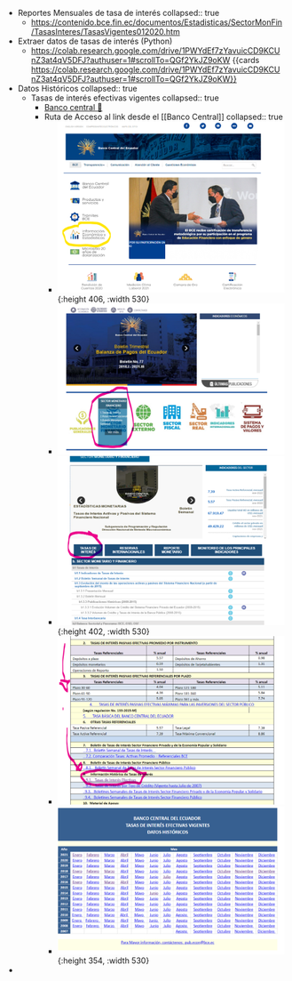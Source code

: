 - Reportes Mensuales de tasa de interés
  collapsed:: true
	- https://contenido.bce.fin.ec/documentos/Estadisticas/SectorMonFin/TasasInteres/TasasVigentes012020.htm
- Extraer datos de tasas de interés (Python)
	- https://colab.research.google.com/drive/1PWYdEf7zYavuicCD9KCUnZ3at4qV5DFJ?authuser=1#scrollTo=QGf2YkJZ9oKW {{cards https://colab.research.google.com/drive/1PWYdEf7zYavuicCD9KCUnZ3at4qV5DFJ?authuser=1#scrollTo=QGf2YkJZ9oKW}}
- Datos Históricos
  collapsed:: true
	- Tasas de interés efectivas vigentes
	  collapsed:: true
		- [Banco central 🔗](https://contenido.bce.fin.ec/documentos/Estadisticas/SectorMonFin/TasasInteres/TasasHistorico.htm)
		- Ruta de Acceso al link desde el [[Banco Central]]
		  collapsed:: true
			- ![image.png](../assets/image_1641776448321_0.png){:height 406, :width 530}
			- ![image.png](../assets/image_1641776503409_0.png)
			- ![image.png](../assets/image_1641776540584_0.png){:height 402, :width 530}
			- ![image.png](../assets/image_1641776664595_0.png)
			- ![image.png](../assets/image_1641776806584_0.png){:height 354, :width 530}
-